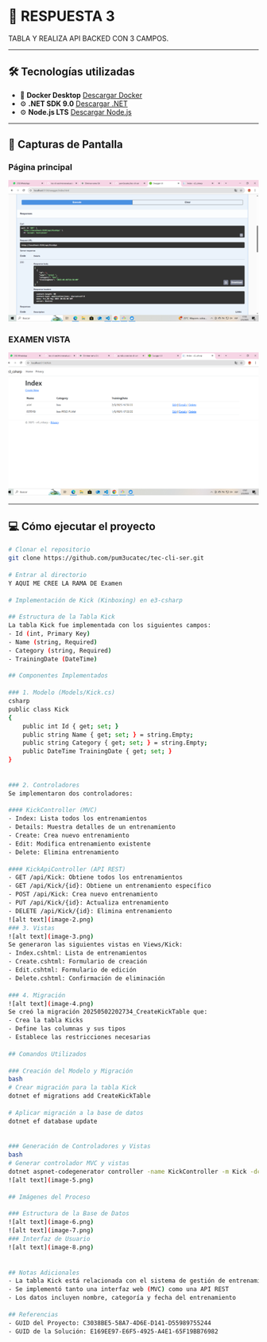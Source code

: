 # 📘 RESPUESTA 3

TABLA  Y REALIZA API BACKED CON 3 CAMPOS.

---

## 🛠 Tecnologías utilizadas

- 🐳 **Docker Desktop** [Descargar Docker](https://www.docker.com/products/docker-desktop)
- ⚙️ **.NET SDK 9.0** [Descargar .NET](https://dotnet.microsoft.com/es-es/download)
- ⚙️ **Node.js LTS** [Descargar Node.js](https://nodejs.org/en)
---

## 📸 Capturas de Pantalla

### Página principal
![alt text](image.png)

### EXAMEN VISTA
![alt text](image-1.png)

---

## 💻 Cómo ejecutar el proyecto

```bash
# Clonar el repositorio
git clone https://github.com/pum3ucatec/tec-cli-ser.git

# Entrar al directorio
Y AQUI ME CREE LA RAMA DE Examen 

# Implementación de Kick (Kinboxing) en e3-csharp

## Estructura de la Tabla Kick
La tabla Kick fue implementada con los siguientes campos:
- Id (int, Primary Key)
- Name (string, Required)
- Category (string, Required)
- TrainingDate (DateTime)

## Componentes Implementados

### 1. Modelo (Models/Kick.cs)
csharp
public class Kick
{
    public int Id { get; set; }
    public string Name { get; set; } = string.Empty;
    public string Category { get; set; } = string.Empty;
    public DateTime TrainingDate { get; set; }
}


### 2. Controladores
Se implementaron dos controladores:

#### KickController (MVC)
- Index: Lista todos los entrenamientos
- Details: Muestra detalles de un entrenamiento
- Create: Crea nuevo entrenamiento
- Edit: Modifica entrenamiento existente
- Delete: Elimina entrenamiento

#### KickApiController (API REST)
- GET /api/Kick: Obtiene todos los entrenamientos
- GET /api/Kick/{id}: Obtiene un entrenamiento específico
- POST /api/Kick: Crea nuevo entrenamiento
- PUT /api/Kick/{id}: Actualiza entrenamiento
- DELETE /api/Kick/{id}: Elimina entrenamiento
![alt text](image-2.png)
### 3. Vistas
![alt text](image-3.png)
Se generaron las siguientes vistas en Views/Kick:
- Index.cshtml: Lista de entrenamientos
- Create.cshtml: Formulario de creación
- Edit.cshtml: Formulario de edición
- Delete.cshtml: Confirmación de eliminación

### 4. Migración
![alt text](image-4.png)
Se creó la migración 20250502202734_CreateKickTable que:
- Crea la tabla Kicks
- Define las columnas y sus tipos
- Establece las restricciones necesarias

## Comandos Utilizados

### Creación del Modelo y Migración
bash
# Crear migración para la tabla Kick
dotnet ef migrations add CreateKickTable

# Aplicar migración a la base de datos
dotnet ef database update


### Generación de Controladores y Vistas
bash
# Generar controlador MVC y vistas
dotnet aspnet-codegenerator controller -name KickController -m Kick -dc ApplicationDbContext -outDir Controllers -scripts
![alt text](image-5.png)

## Imágenes del Proceso

### Estructura de la Base de Datos
![alt text](image-6.png)
![alt text](image-7.png)
### Interfaz de Usuario
![alt text](image-8.png)


## Notas Adicionales
- La tabla Kick está relacionada con el sistema de gestión de entrenamientos
- Se implementó tanto una interfaz web (MVC) como una API REST
- Los datos incluyen nombre, categoría y fecha del entrenamiento

## Referencias
- GUID del Proyecto: C3038BE5-58A7-4D6E-D141-D55989755244
- GUID de la Solución: E169EE97-E6F5-4925-A4E1-65F19BB76982
